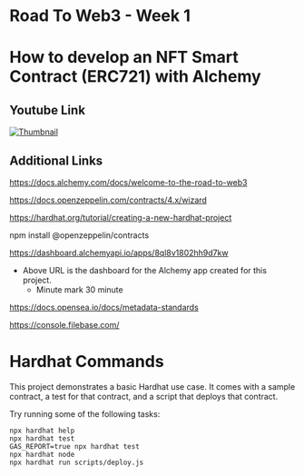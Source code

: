 # Road To Web3 - Week 1

# How to develop an NFT Smart Contract (ERC721) with Alchemy

## Youtube Link

[![Thumbnail](https://img.youtube.com/vi/veBu03A6ptw/maxresdefault.jpg)](https://youtu.be/veBu03A6ptw)

## Additional Links

https://docs.alchemy.com/docs/welcome-to-the-road-to-web3

https://docs.openzeppelin.com/contracts/4.x/wizard

https://hardhat.org/tutorial/creating-a-new-hardhat-project

npm install @openzeppelin/contracts

https://dashboard.alchemyapi.io/apps/8ql8v1802hh9d7kw

- Above URL is the dashboard for the Alchemy app created for this project.
  - Minute mark 30 minute

https://docs.opensea.io/docs/metadata-standards

https://console.filebase.com/

# Hardhat Commands

This project demonstrates a basic Hardhat use case. It comes with a sample contract, a test for that contract, and a script that deploys that contract.

Try running some of the following tasks:

```shell
npx hardhat help
npx hardhat test
GAS_REPORT=true npx hardhat test
npx hardhat node
npx hardhat run scripts/deploy.js
```
